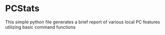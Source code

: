 # PCStats
This simple python file generates a brief report of various local PC features utilizing basic command functions
